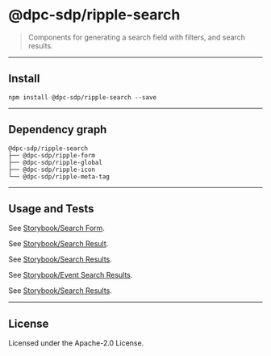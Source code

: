 # @dpc-sdp/ripple-search

> Components for generating a search field with filters, and search results.

--------------------------------------------------------------------------------

## Install

```shell
npm install @dpc-sdp/ripple-search --save
```

--------------------------------------------------------------------------------

## Dependency graph

```shell
@dpc-sdp/ripple-search
├── @dpc-sdp/ripple-form
├── @dpc-sdp/ripple-global
├── @dpc-sdp/ripple-icon
└── @dpc-sdp/ripple-meta-tag
```

--------------------------------------------------------------------------------

## Usage and Tests

See [Storybook/Search Form](https://ripple.sdp.vic.gov.au/?selectedKind=Molecules/Search&selectedStory=Search%20Form).

See [Storybook/Search Result](https://ripple.sdp.vic.gov.au/?selectedKind=Molecules/Search&selectedStory=Search%20Result).

See [Storybook/Search Results](https://ripple.sdp.vic.gov.au/?selectedKind=Molecules/Search&selectedStory=Search%20Results).

See [Storybook/Event Search Results](https://ripple.sdp.vic.gov.au/?selectedKind=Molecules/Search&selectedStory=Event%20Search%20Results).

See [Storybook/Search Results](https://ripple.sdp.vic.gov.au/?selectedKind=Molecules/Search&selectedStory=Search%20Results).

--------------------------------------------------------------------------------

## License

Licensed under the Apache-2.0 License.
